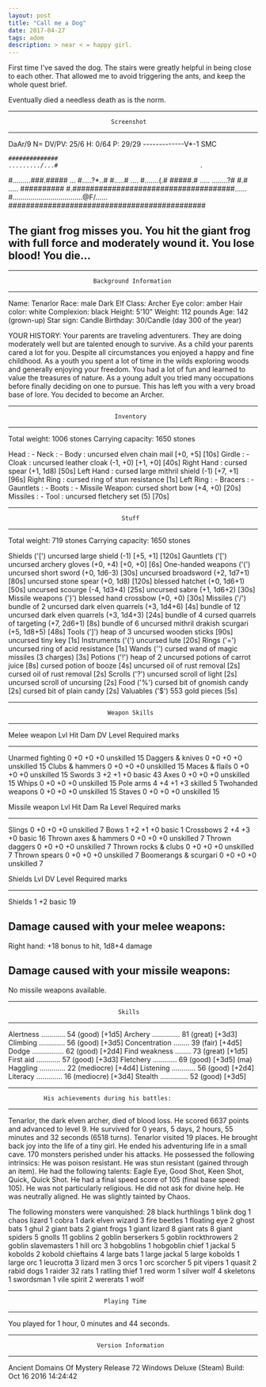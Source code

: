 ```yaml
---
layout: post
title: "Call me a Dog"
date: 2017-04-27 
tags: adom
description: > near < = happy girl.
---
```


First time I've saved the dog. The stairs were greatly helpful in being close
to each other. That allowed me to avoid triggering the ants, and keep the whole
quest brief.

Eventually died a needless death as is the norm.

------------------------------------------------------------------------------
                                 Screenshot
------------------------------------------------------------------------------
DaAr/9  N= DV/PV: 25/6  H: 0/64      P: 29/29      -------------V*-1 SMC


    ##############
    ........./...#                                        .
   #.........###.#####                                    ...
   #.....?*..# #.....#                                    ....
   #.......(.# #####.#                                    .....
    ........?#     #.#                                    .....
    ##########     #.#####################################......
                   #...................................@F/......
                   #############################################


The giant frog misses you.
You hit the giant frog with full force and moderately wound it.
You lose blood!
You die...
------------------------------------------------------------------------------


----------------------------------------------------------------------------
                            Background Information
----------------------------------------------------------------------------

Name: Tenarlor            Race: male Dark Elf       Class: Archer
Eye color: amber          Hair color: white         Complexion: black
Height: 5'10"             Weight: 112 pounds
Age: 142 (grown-up)
Star sign: Candle         Birthday: 30/Candle (day 300 of the year)

YOUR HISTORY:
        Your parents are traveling adventurers. They are doing moderately
 well but are talented enough to survive.
        As a child your parents cared a lot for you. Despite all
 circumstances you enjoyed a happy and fine childhood.
        As a youth you spent a lot of time in the wilds exploring woods and
 generally enjoying your freedom. You had a lot of fun and learned to value
 the treasures of nature.
        As a young adult you tried many occupations before finally deciding
 on one to pursue. This has left you with a very broad base of lore.
        You decided to become an Archer.


----------------------------------------------------------------------------
                                  Inventory
----------------------------------------------------------------------------
Total weight: 1006 stones                Carrying capacity: 1650 stones

Head          : -
Neck          : -
Body          : uncursed elven chain mail [+0, +5]                    [10s]
Girdle        : -
Cloak         : uncursed leather cloak (-1, +0) [+1, +0]              [40s]
Right Hand    : cursed spear (+1, 1d8)                                [50s]
Left Hand     : cursed large mithril shield (-1) [+7, +1]             [96s]
Right Ring    : cursed ring of stun resistance                         [1s]
Left Ring     : -
Bracers       : -
Gauntlets     : -
Boots         : -
Missile Weapon: cursed short bow (+4, +0)                             [20s]
Missiles      : -
Tool          : uncursed fletchery set (5)                            [70s]


----------------------------------------------------------------------------
                                    Stuff
----------------------------------------------------------------------------

Total weight: 719 stones   Carrying capacity: 1650 stones

Shields ('[')
   uncursed large shield (-1) [+5, +1]                               [120s]
Gauntlets ('[')
   uncursed archery gloves (+0, +4) [+0, +0]                           [6s]
One-handed weapons ('(')
   uncursed short sword (+0, 1d6-3)                                   [30s]
   uncursed broadsword (+2, 1d7+1)                                    [80s]
   uncursed stone spear (+0, 1d8)                                    [120s]
   blessed hatchet (+0, 1d6+1)                                        [50s]
   uncursed scourge (-4, 1d3+4)                                       [25s]
   uncursed sabre (+1, 1d6+2)                                         [30s]
Missile weapons ('}')
   blessed hand crossbow (+0, +0)                                     [30s]
Missiles ('/')
   bundle of 2 uncursed dark elven quarrels (+3, 1d4+6)                [4s]
   bundle of 12 uncursed dark elven quarrels (+3, 1d4+3)              [24s]
   bundle of 4 cursed quarrels of targeting (+7, 2d6+1)                [8s]
   bundle of 6 uncursed mithril drakish scurgari (+5, 1d8+5)          [48s]
Tools (']')
   heap of 3 uncursed wooden sticks                                   [90s]
   uncursed tiny key                                                   [1s]
Instruments ('{')
   uncursed lute                                                      [20s]
Rings ('=')
   uncursed ring of acid resistance                                    [1s]
Wands ('\')
   cursed wand of magic missiles (3 charges)                           [3s]
Potions ('!')
   heap of 2 uncursed potions of carrot juice                          [8s]
   cursed potion of booze                                              [4s]
   uncursed oil of rust removal                                        [2s]
   cursed oil of rust removal                                          [2s]
Scrolls ('?')
   uncursed scroll of light                                            [2s]
   uncursed scroll of uncursing                                        [2s]
Food ('%')
   cursed bit of gnomish candy                                         [2s]
   cursed bit of plain candy                                           [2s]
Valuables ('$')
   553 gold pieces                                                     [5s]


----------------------------------------------------------------------------
                                Weapon Skills
----------------------------------------------------------------------------

Melee weapon           Lvl   Hit   Dam   DV   Level          Required marks
---------------------  ---   ---   ---   --   -------------  --------------
Unarmed fighting         0    +0    +0   +0   unskilled            15
Daggers & knives         0    +0    +0   +0   unskilled            15
Clubs & hammers          0    +0    +0   +0   unskilled            15
Maces & flails           0    +0    +0   +0   unskilled            15
Swords                   3    +2    +1   +0   basic                43
Axes                     0    +0    +0   +0   unskilled            15
Whips                    0    +0    +0   +0   unskilled            15
Pole arms                4    +4    +1   +3   skilled              5
Twohanded weapons        0    +0    +0   +0   unskilled            15
Staves                   0    +0    +0   +0   unskilled            15

Missile weapon         Lvl   Hit   Dam   Ra   Level          Required marks

---------------------  ---   ---   ---   --   -------------  --------------
Slings                   0    +0    +0   +0   unskilled            7
Bows                     1    +2    +1   +0   basic                1
Crossbows                2    +4    +3   +0   basic                16
Thrown axes & hammers    0    +0    +0   +0   unskilled            7
Thrown daggers           0    +0    +0   +0   unskilled            7
Thrown rocks & clubs     0    +0    +0   +0   unskilled            7
Thrown spears            0    +0    +0   +0   unskilled            7
Boomerangs & scurgari    0    +0    +0   +0   unskilled            7

Shields                Lvl   DV               Level          Required marks

---------------------  ---   ---              -------------  --------------
Shields                  1    +2              basic                19

Damage caused with your melee weapons:
--------------------------------------
Right hand: +18 bonus to hit, 1d8+4 damage

Damage caused with your missile weapons:
----------------------------------------
No missile weapons available.




----------------------------------------------------------------------------
                                   Skills
----------------------------------------------------------------------------

  Alertness ............ 54    (good)         [+1d5]
  Archery .............. 81    (great)        [+3d3]
  Climbing ............. 56    (good)         [+3d5]
  Concentration ........ 39    (fair)         [+4d5]
  Dodge ................ 62    (good)         [+2d4]
  Find weakness ........ 73    (great)        [+1d5]
  First aid ............ 57    (good)         [+3d3]
  Fletchery ............ 69    (good)         [+3d5] (ma)
  Haggling ............. 22    (mediocre)     [+4d4]
  Listening ............ 56    (good)         [+2d4]
  Literacy ............. 16    (mediocre)     [+3d4]
  Stealth .............. 52    (good)         [+3d5]







----------------------------------------------------------------------------
              His achievements during his battles:
----------------------------------------------------------------------------

Tenarlor, the dark elven archer, died of blood loss.
He scored 6637 points and advanced to level 9.
He survived for 0 years, 5 days, 2 hours, 55 minutes and 32 seconds (6518
turns).
Tenarlor visited 19 places.
He brought back joy into the life of a tiny girl.
He ended his adventuring life in a small cave.
170 monsters perished under his attacks.
He possessed the following intrinsics:
  He was poison resistant.
  He was stun resistant (gained through an item).
He had the following talents: Eagle Eye, Good Shot, Keen Shot, Quick, Quick
Shot.
He had a final speed score of 105 (final base speed: 105).
He was not particularly religious.
He did not ask for divine help.
He was neutrally aligned.
He was slightly tainted by Chaos.

The following monsters were vanquished:
     28 black hurthlings
      1 blink dog
      1 chaos lizard
      1 cobra
      1 dark elven wizard
      3 fire beetles
      1 floating eye
      2 ghost bats
      1 ghul
      2 giant bats
      2 giant frogs
      1 giant lizard
      8 giant rats
      8 giant spiders
      5 gnolls
     11 goblins
      2 goblin berserkers
      5 goblin rockthrowers
      2 goblin slavemasters
      1 hill orc
      3 hobgoblins
      1 hobgoblin chief
      1 jackal
      5 kobolds
      2 kobold chieftains
      4 large bats
      1 large jackal
      5 large kobolds
      1 large orc
      1 leucrotta
      3 lizard men
      3 orcs
      1 orc scorcher
      5 pit vipers
      1 quasit
      2 rabid dogs
      1 raider
     32 rats
      1 ratling thief
      1 red worm
      1 silver wolf
      4 skeletons
      1 swordsman
      1 vile spirit
      2 wererats
      1 wolf


----------------------------------------------------------------------------
                               Playing Time
----------------------------------------------------------------------------

You played for 1 hour, 0 minutes and 44 seconds.


----------------------------------------------------------------------------
                             Version Information
----------------------------------------------------------------------------

Ancient Domains Of Mystery
Release 72
Windows Deluxe (Steam) Build: Oct 16 2016 14:24:42
